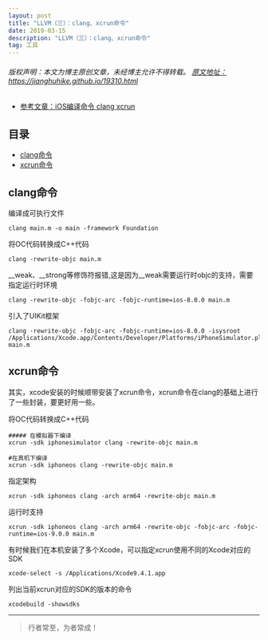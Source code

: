 ```yaml
---
layout: post
title: "LLVM（三）：clang、xcrun命令"
date: 2019-03-15 
description: "LLVM（三）：clang、xcrun命令"
tag: 工具
--- 
```


<h6>
  版权声明：本文为博主原创文章，未经博主允许不得转载。
  <a target="_blank" href="https://jianghuhike.github.io/19310.html">
  原文地址：https://jianghuhike.github.io/19310.html 
  </a>
</h6>

- [参考文章：iOS编译命令 clang xcrun](https://www.jianshu.com/p/80240af0bac6)



## 目录
* [clang命令](#content1)
* [xcrun命令](#content2)


<!-- ************************************************ -->
## <a id="content1"></a> clang命令

编译成可执行文件
```
clang main.m -o main -framework Foundation
```

将OC代码转换成C++代码
```
clang -rewrite-objc main.m
```

__weak、__strong等修饰符报错,这是因为__weak需要运行时objc的支持，需要指定运行时环境
```
clang -rewrite-objc -fobjc-arc -fobjc-runtime=ios-8.0.0 main.m
```

引入了UIKit框架
```
clang -rewrite-objc -fobjc-arc -fobjc-runtime=ios-8.0.0 -isysroot /Applications/Xcode.app/Contents/Developer/Platforms/iPhoneSimulator.platform/Developer/SDKs/iPhoneSimulator12.1.sdk main.m
```



<!-- ************************************************ -->
## <a id="content2"></a> xcrun命令

其实，xcode安装的时候顺带安装了xcrun命令，xcrun命令在clang的基础上进行了一些封装，要更好用一些。


将OC代码转换成C++代码
```
##### 在模拟器下编译
xcrun -sdk iphonesimulator clang -rewrite-objc main.m

#在真机下编译
xcrun -sdk iphoneos clang -rewrite-objc main.m
```

指定架构
```
xcrun -sdk iphoneos clang -arch arm64 -rewrite-objc main.m
```

运行时支持
```
xcrun -sdk iphoneos clang -arch arm64 -rewrite-objc -fobjc-arc -fobjc-runtime=ios-9.0.0 main.m
```

有时候我们在本机安装了多个Xcode，可以指定xcrun使用不同的Xcode对应的SDK
```
xcode-select -s /Applications/Xcode9.4.1.app
```

列出当前xcrun对应的SDK的版本的命令
```
xcodebuild -showsdks
```



----------
>  行者常至，为者常成！



